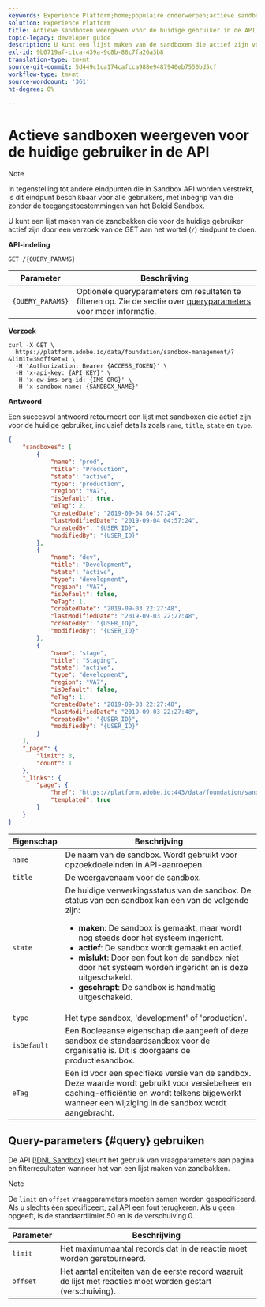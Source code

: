 ```yaml
---
keywords: Experience Platform;home;populaire onderwerpen;actieve sandboxen weergeven;lijstsandboxen
solution: Experience Platform
title: Actieve sandboxen weergeven voor de huidige gebruiker in de API
topic-legacy: developer guide
description: U kunt een lijst maken van de sandboxen die actief zijn voor de huidige gebruiker door een GET-aanvraag in te dienen bij het hoofdeindpunt.
exl-id: 9b0719af-c1ca-439a-9c8b-86c7fa26a3b8
translation-type: tm+mt
source-git-commit: 5d449c1ca174cafcca988e9487940eb7550bd5cf
workflow-type: tm+mt
source-wordcount: '361'
ht-degree: 0%

---
```


# Actieve sandboxen weergeven voor de huidige gebruiker in de API

>[!NOTE]
>
>In tegenstelling tot andere eindpunten die in Sandbox API worden verstrekt, is dit eindpunt beschikbaar voor alle gebruikers, met inbegrip van die zonder de toegangstoestemmingen van het Beleid Sandbox.

U kunt een lijst maken van de zandbakken die voor de huidige gebruiker actief zijn door een verzoek van de GET aan het wortel (`/`) eindpunt te doen.

**API-indeling**

```http
GET /{QUERY_PARAMS}
```

| Parameter | Beschrijving |
| --------- | ----------- |
| `{QUERY_PARAMS}` | Optionele queryparameters om resultaten te filteren op. Zie de sectie over [queryparameters](#query) voor meer informatie. |

**Verzoek**

```shell
curl -X GET \
  https://platform.adobe.io/data/foundation/sandbox-management/?&limit=3&offset=1 \
  -H 'Authorization: Bearer {ACCESS_TOKEN}' \
  -H 'x-api-key: {API_KEY}' \
  -H 'x-gw-ims-org-id: {IMS_ORG}' \
  -H 'x-sandbox-name: {SANDBOX_NAME}'
```

**Antwoord**

Een succesvol antwoord retourneert een lijst met sandboxen die actief zijn voor de huidige gebruiker, inclusief details zoals `name`, `title`, `state` en `type`.

```json
{
    "sandboxes": [
        {
            "name": "prod",
            "title": "Production",
            "state": "active",
            "type": "production",
            "region": "VA7",
            "isDefault": true,
            "eTag": 2,
            "createdDate": "2019-09-04 04:57:24",
            "lastModifiedDate": "2019-09-04 04:57:24",
            "createdBy": "{USER_ID}",
            "modifiedBy": "{USER_ID}"
        },
        {
            "name": "dev",
            "title": "Development",
            "state": "active",
            "type": "development",
            "region": "VA7",
            "isDefault": false,
            "eTag": 1,
            "createdDate": "2019-09-03 22:27:48",
            "lastModifiedDate": "2019-09-03 22:27:48",
            "createdBy": "{USER_ID}",
            "modifiedBy": "{USER_ID}"
        },
        {
            "name": "stage",
            "title": "Staging",
            "state": "active",
            "type": "development",
            "region": "VA7",
            "isDefault": false,
            "eTag": 1,
            "createdDate": "2019-09-03 22:27:48",
            "lastModifiedDate": "2019-09-03 22:27:48",
            "createdBy": "{USER_ID}",
            "modifiedBy": "{USER_ID}"
        }
    ],
    "_page": {
        "limit": 3,
        "count": 1
    },
    "_links": {
        "page": {
            "href": "https://platform.adobe.io:443/data/foundation/sandbox-management/?limit={limit}&offset={offset}",
            "templated": true
        }
    }
}
```

| Eigenschap | Beschrijving |
| --- | --- |
| `name` | De naam van de sandbox. Wordt gebruikt voor opzoekdoeleinden in API-aanroepen. |
| `title` | De weergavenaam voor de sandbox. |
| `state` | De huidige verwerkingsstatus van de sandbox. De status van een sandbox kan een van de volgende zijn: <ul><li>**maken**: De sandbox is gemaakt, maar wordt nog steeds door het systeem ingericht.</li><li>**actief**: De sandbox wordt gemaakt en actief.</li><li>**mislukt**: Door een fout kon de sandbox niet door het systeem worden ingericht en is deze uitgeschakeld.</li><li>**geschrapt**: De sandbox is handmatig uitgeschakeld.</li></ul> |
| `type` | Het type sandbox, &#39;development&#39; of &#39;production&#39;. |
| `isDefault` | Een Booleaanse eigenschap die aangeeft of deze sandbox de standaardsandbox voor de organisatie is. Dit is doorgaans de productiesandbox. |
| `eTag` | Een id voor een specifieke versie van de sandbox. Deze waarde wordt gebruikt voor versiebeheer en caching-efficiëntie en wordt telkens bijgewerkt wanneer een wijziging in de sandbox wordt aangebracht. |

## Query-parameters {#query} gebruiken

De API [[!DNL Sandbox]](https://www.adobe.io/apis/experienceplatform/home/api-reference.html#!acpdr/swagger-specs/sandbox-api.yaml) steunt het gebruik van vraagparameters aan pagina en filterresultaten wanneer het van een lijst maken van zandbakken.

>[!NOTE]
>
>De `limit` en `offset` vraagparameters moeten samen worden gespecificeerd. Als u slechts één specificeert, zal API een fout terugkeren. Als u geen opgeeft, is de standaardlimiet 50 en is de verschuiving 0.

| Parameter | Beschrijving |
| --------- | ----------- |
| `limit` | Het maximumaantal records dat in de reactie moet worden geretourneerd. |
| `offset` | Het aantal entiteiten van de eerste record waaruit de lijst met reacties moet worden gestart (verschuiving). |
